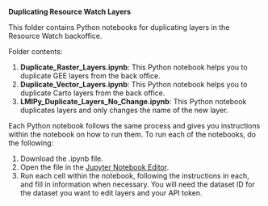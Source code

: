 **Duplicating Resource Watch Layers**

This folder contains Python notebooks for duplicating layers in the Resource Watch backoffice.

Folder contents:
1. **Duplicate_Raster_Layers.ipynb**: This Python notebook helps you to duplicate GEE layers from the back office.
2. **Duplicate_Vector_Layers.ipynb**: This Python notebook helps you to duplicate Carto layers from the back office.
3. **LMIPy_Duplicate_Layers_No_Change.ipynb**: This Python notebook duplicates layers and only changes the name of the new layer.

Each Python notebook follows the same process and gives you instructions within the notebook on how to run them.
To run each of the notebooks, do the following:
1. Download the .ipynb file.
2. Open the file in the [Jupyter Notebook Editor](https://jupyter.org/install).
3. Run each cell within the notebook, following the instructions in each, and fill in information when necessary. You will need the dataset ID for the dataset you want to edit layers and your API token.
